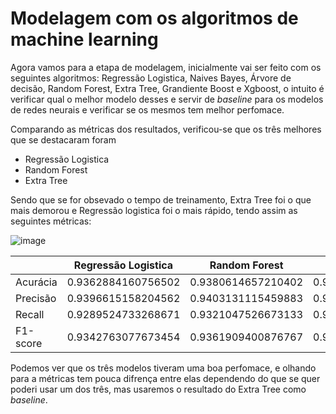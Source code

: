 # Modelagem com os algoritmos de machine learning

Agora vamos para a etapa de modelagem, inicialmente vai ser feito com os seguintes algoritmos: Regressão Logistica, Naives Bayes,
Árvore de decisão, Random Forest, Extra Tree, Grandiente Boost e Xgboost, o intuito é verificar qual o melhor modelo desses e servir
de *baseline* para os modelos de redes neurais e verificar se os mesmos tem melhor perfomace.

Comparando as métricas dos resultados, verificou-se que os três melhores que se destacaram foram
- Regressão Logistica
- Random Forest
- Extra Tree

Sendo que se for obsevado o tempo de treinamento, Extra Tree foi o que mais demorou e Regressão logistica foi o mais rápido, tendo
assim as seguintes métricas:

![image](https://github.com/gustavoramos82/Classificando-Fake-News-/assets/39843884/142a0846-0d07-4611-b788-5a6d4a2629de)

|  | Regressão Logistica| Random Forest| Extra Tree|
|---|---|---|---|
|Acurácia|0.9362884160756502|0.9380614657210402|0.9421985815602837|
|Precisão|0.9396615158204562|0.9403131115459883|0.9464505035617784|
|Recall|0.9289524733268671|0.9321047526673133|0.9342870999030067|
|F1-score|0.9342763077673454|0.9361909400876767|0.9403294691885296|

Podemos ver que os três modelos tiveram uma boa perfomace, e olhando para a métricas tem pouca difrença entre elas dependendo do
que se quer poderi usar um dos três, mas usaremos o resultado do Extra Tree como *baseline*.
